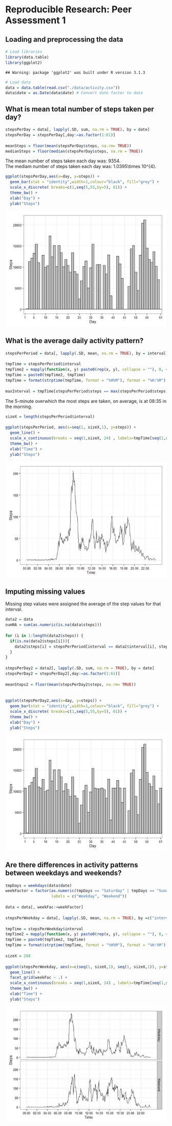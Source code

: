 # Reproducible Research: Peer Assessment 1


## Loading and preprocessing the data

```r
# Load libraries
library(data.table)
library(ggplot2)
```

```
## Warning: package 'ggplot2' was built under R version 3.1.3
```

```r
# Load data
data = data.table(read.csv("./data/activity.csv"))
data$date = as.Date(data$date) # Convert date factor to date
```


## What is mean total number of steps taken per day?

```r
stepsPerDay = data[, lapply(.SD, sum, na.rm = TRUE), by = date]
stepsPerDay = stepsPerDay[,day:=as.factor(1:61)]

meanSteps = floor(mean(stepsPerDay$steps, na.rm= TRUE))
medianSteps = floor(median(stepsPerDay$steps, na.rm = TRUE))
```
The mean number of steps taken each day was: 9354.  
The mediam number of steps taken each day was: 1.0395\times 10^{4}.

```r
ggplot(stepsPerDay,aes(x=day, y=steps)) + 
  geom_bar(stat = "identity",width=1,colour="black", fill="grey") + 
  scale_x_discrete( breaks=c(1,seq(5,55,by=5), 61)) + 
  theme_bw() +
  xlab("Day") +
  ylab("Steps")
```

![](PA1_template_files/figure-html/unnamed-chunk-3-1.png) 

## What is the average daily activity pattern?

```r
stepsPerPeriod = data[, lapply(.SD, mean, na.rm = TRUE), by = interval]

tmpTime = stepsPerPeriod$interval
tmpTime2 = mapply(function(x, y) paste0(rep(x, y), collapse = ""), 0, 4 - nchar(tmpTime))
tmpTime = paste0(tmpTime2, tmpTime)
tmpTime = format(strptime(tmpTime, format = "%H%M"), format = "%H:%M")

maxInterval = tmpTime[stepsPerPeriod$steps == max(stepsPerPeriod$steps)]
```
The 5-minute overwhich the most steps are taken, on average, is at 08:35 in the morning.


```r
sizeX = length(stepsPerPeriod$interval)

ggplot(stepsPerPeriod, aes(x=seq(1, sizeX,1), y=steps)) + 
  geom_line() + 
  scale_x_continuous(breaks = seq(1,sizeX, 24) , labels=tmpTime[seq(1,sizeX,24)]) +
  theme_bw() + 
  xlab("Time") +
  ylab("Steps")
```

![](PA1_template_files/figure-html/unnamed-chunk-5-1.png) 

## Imputing missing values
Missing step values were assigned the average of the step values for that interval.

```r
data2 = data
numNA = sum(as.numeric(is.na(data$steps)))

for (i in 1:length(data2$steps)) {
  if(is.na(data2$steps[i])){
    data2$steps[i] = stepsPerPeriod[interval == data2$interval[i], steps]
  }
}

stepsPerDay2 = data2[, lapply(.SD, sum, na.rm = TRUE), by = date]
stepsPerDay2 = stepsPerDay2[,day:=as.factor(1:61)]

meanSteps2 = floor(mean(stepsPerDay2$steps, na.rm= TRUE))


ggplot(stepsPerDay2,aes(x=day, y=steps)) + 
  geom_bar(stat = "identity",width=1,colour="black", fill="grey") + 
  scale_x_discrete( breaks=c(1,seq(5,55,by=5), 61)) + 
  theme_bw() +
  xlab("Day") +
  ylab("Steps")
```

![](PA1_template_files/figure-html/unnamed-chunk-6-1.png) 


## Are there differences in activity patterns between weekdays and weekends?

```r
tmpDays = weekdays(data$date)
weekFactor = factor(as.numeric(tmpDays == "Saturday" | tmpDays == "Sunday") + 1,
                    labels = c("Weekday", "Weekend"))

data = data[, weekFac:=weekFactor]

stepsPerWeekday = data[, lapply(.SD, mean, na.rm = TRUE), by =c("interval", "weekFac")]

tmpTime = stepsPerWeekday$interval
tmpTime2 = mapply(function(x, y) paste0(rep(x, y), collapse = ""), 0, 4 - nchar(tmpTime))
tmpTime = paste0(tmpTime2, tmpTime)
tmpTime = format(strptime(tmpTime, format = "%H%M"), format = "%H:%M")

sizeX = 288

ggplot(stepsPerWeekday, aes(x=c(seq(1, sizeX,1), seq(1, sizeX,1)), y=steps)) + 
  geom_line() + 
  facet_grid(weekFac ~ .) + 
  scale_x_continuous(breaks = seq(1,sizeX, 24) , labels=tmpTime[seq(1,sizeX,24)]) +
  theme_bw() + 
  xlab("Time") +
  ylab("Steps")
```

![](PA1_template_files/figure-html/unnamed-chunk-7-1.png) 
